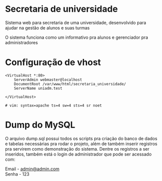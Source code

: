# Secretaria de universidade
Sistema web para secretaria de uma universidade, desenvolvido para ajudar na gestão de alunos e suas turmas

O sistema funciona como um informativo pra alunos e gerenciador pra administradores

# Configuração de vhost
```
<VirtualHost *:80>
	ServerAdmin webmaster@localhost
	DocumentRoot /var/www/html/secretaria_universidade/
	ServerName uniadm.test
	
</VirtualHost>

# vim: syntax=apache ts=4 sw=4 sts=4 sr noet
```
# Dump do MySQL
O arquivo dump.sql possui todos os scripts pra criação do banco de dados e tabelas necessárias pra rodar o projeto, além de também inserir registros pra servirem como demonstração do sistema. 
Dentre os registros a ser inseridos, também está o login de administrador que pode ser acessado com:

Email - admin@admin.com
<br>
Senha - 123

